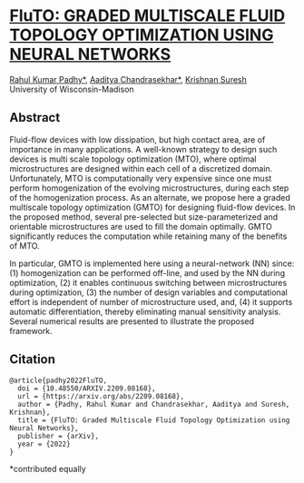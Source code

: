 # [FluTO: GRADED MULTISCALE FLUID TOPOLOGY OPTIMIZATION USING NEURAL NETWORKS](https://arxiv.org/abs/2209.08168)

[Rahul Kumar Padhy*](https://sites.google.com/view/rahulkp/home), [Aaditya Chandrasekhar*](https://aadityacs.github.io/), [Krishnan Suresh](https://directory.engr.wisc.edu/me/faculty/suresh_krishnan)  
University of Wisconsin-Madison


## Abstract

Fluid-flow devices with low dissipation, but high contact area, are of importance in many applications. A well-known strategy to design such devices is multi scale topology optimization (MTO), where optimal microstructures are designed within each cell of a discretized domain. Unfortunately, MTO is computationally very expensive since one must perform homogenization of the evolving microstructures, during each step of the homogenization process. As an alternate, we propose here a
graded multiscale topology optimization (GMTO) for designing fluid-flow devices. In the proposed method, several pre-selected but size-parameterized and orientable microstructures are used to fill the domain optimally. GMTO significantly reduces the computation while retaining many of the benefits of MTO.


In particular, GMTO is implemented here using a neural-network (NN) since: (1) homogenization can be performed off-line, and used by the NN during optimization, (2) it enables continuous switching between microstructures during optimization, (3) the number of design variables and computational effort is independent of number of microstructure used, and, (4) it supports automatic differentiation, thereby eliminating manual sensitivity analysis. Several numerical results are presented to illustrate the proposed framework.

## Citation

```
@article{padhy2022FluTO,
  doi = {10.48550/ARXIV.2209.08168},
  url = {https://arxiv.org/abs/2209.08168},
  author = {Padhy, Rahul Kumar and Chandrasekhar, Aaditya and Suresh, Krishnan},
  title = {FluTO: Graded Multiscale Fluid Topology Optimization using Neural Networks},
  publisher = {arXiv},
  year = {2022}
}
```

*contributed equally

